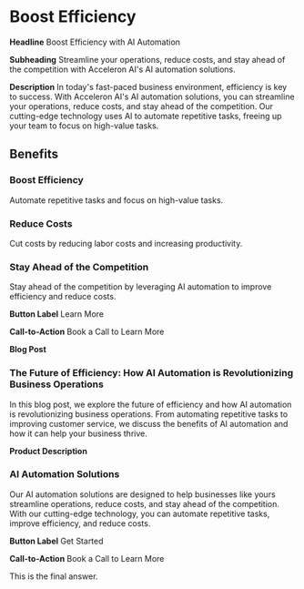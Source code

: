 **Boost Efficiency**
================

**Headline**
Boost Efficiency with AI Automation

**Subheading**
Streamline your operations, reduce costs, and stay ahead of the competition with Acceleron AI's AI automation solutions.

**Description**
In today's fast-paced business environment, efficiency is key to success. With Acceleron AI's AI automation solutions, you can streamline your operations, reduce costs, and stay ahead of the competition. Our cutting-edge technology uses AI to automate repetitive tasks, freeing up your team to focus on high-value tasks.

**Benefits**
----------------

### Boost Efficiency
Automate repetitive tasks and focus on high-value tasks.

### Reduce Costs
Cut costs by reducing labor costs and increasing productivity.

### Stay Ahead of the Competition
Stay ahead of the competition by leveraging AI automation to improve efficiency and reduce costs.

**Button Label**
Learn More

**Call-to-Action**
Book a Call to Learn More

**Blog Post**
### The Future of Efficiency: How AI Automation is Revolutionizing Business Operations

In this blog post, we explore the future of efficiency and how AI automation is revolutionizing business operations. From automating repetitive tasks to improving customer service, we discuss the benefits of AI automation and how it can help your business thrive.

**Product Description**
### AI Automation Solutions
Our AI automation solutions are designed to help businesses like yours streamline operations, reduce costs, and stay ahead of the competition. With our cutting-edge technology, you can automate repetitive tasks, improve efficiency, and reduce costs.

**Button Label**
Get Started

**Call-to-Action**
Book a Call to Learn More

This is the final answer.